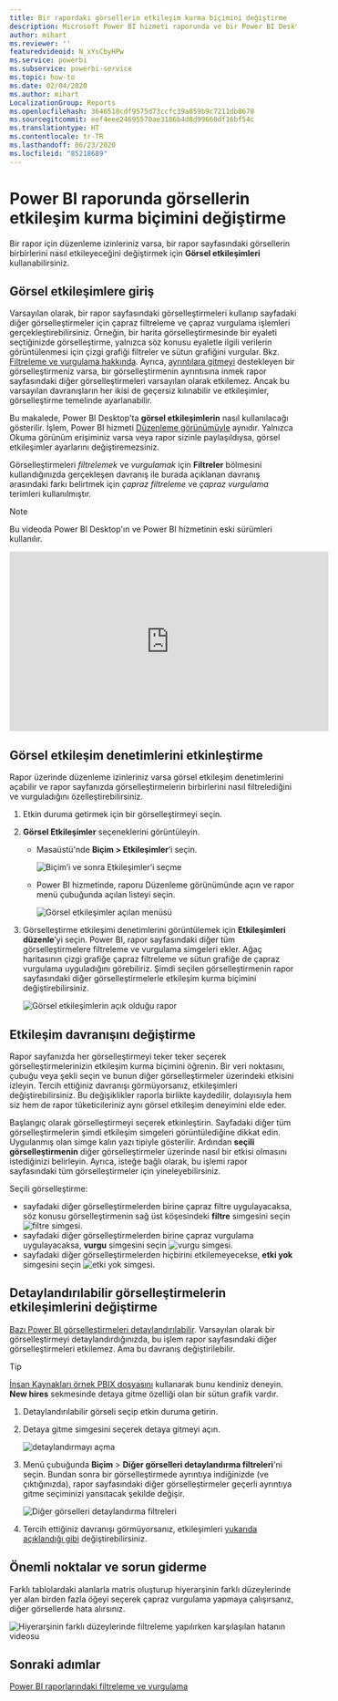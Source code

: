 ```yaml
---
title: Bir rapordaki görsellerin etkileşim kurma biçimini değiştirme
description: Microsoft Power BI hizmeti raporunda ve bir Power BI Desktop raporunda Görsel etkileşimler oluşturmaya ilişkin belgeler.
author: mihart
ms.reviewer: ''
featuredvideoid: N_xYsCbyHPw
ms.service: powerbi
ms.subservice: powerbi-service
ms.topic: how-to
ms.date: 02/04/2020
ms.author: mihart
LocalizationGroup: Reports
ms.openlocfilehash: 3646518cdf9575d73ccfc39a859b9c7211db8678
ms.sourcegitcommit: eef4eee24695570ae3186b4d8d99660df16bf54c
ms.translationtype: HT
ms.contentlocale: tr-TR
ms.lasthandoff: 06/23/2020
ms.locfileid: "85218689"
---
```

# <a name="change-how-visuals-interact-in-a-power-bi-report"></a>Power BI raporunda görsellerin etkileşim kurma biçimini değiştirme
Bir rapor için düzenleme izinleriniz varsa, bir rapor sayfasındaki görsellerin birbirlerini nasıl etkileyeceğini değiştirmek için **Görsel etkileşimleri** kullanabilirsiniz. 

## <a name="introduction-to-visual-interactions"></a>Görsel etkileşimlere giriş
Varsayılan olarak, bir rapor sayfasındaki görselleştirmeleri kullanıp sayfadaki diğer görselleştirmeler için çapraz filtreleme ve çapraz vurgulama işlemleri gerçekleştirebilirsiniz.
Örneğin, bir harita görselleştirmesinde bir eyaleti seçtiğinizde görselleştirme, yalnızca söz konusu eyaletle ilgili verilerin görüntülenmesi için çizgi grafiği filtreler ve sütun grafiğini vurgular.
Bkz. [Filtreleme ve vurgulama hakkında](power-bi-reports-filters-and-highlighting.md). Ayrıca, [ayrıntılara gitmeyi](../consumer/end-user-drill.md) destekleyen bir görselleştirmeniz varsa, bir görselleştirmenin ayrıntısına inmek rapor sayfasındaki diğer görselleştirmeleri varsayılan olarak etkilemez. Ancak bu varsayılan davranışların her ikisi de geçersiz kılınabilir ve etkileşimler, görselleştirme temelinde ayarlanabilir.

Bu makalede, Power BI Desktop'ta **görsel etkileşimlerin** nasıl kullanılacağı gösterilir. İşlem, Power BI hizmeti [Düzenleme görünümüyle](service-interact-with-a-report-in-editing-view.md) aynıdır. Yalnızca Okuma görünüm erişiminiz varsa veya rapor sizinle paylaşıldıysa, görsel etkileşimler ayarlarını değiştiremezsiniz.

Görselleştirmeleri *filtrelemek* ve *vurgulamak* için **Filtreler** bölmesini kullandığınızda gerçekleşen davranış ile burada açıklanan davranış arasındaki farkı belirtmek için *çapraz filtreleme* ve *çapraz vurgulama* terimleri kullanılmıştır.  

> [!NOTE]
> Bu videoda Power BI Desktop'ın ve Power BI hizmetinin eski sürümleri kullanılır. 
>
>

<iframe width="560" height="315" src="https://www.youtube.com/embed/N_xYsCbyHPw?list=PL1N57mwBHtN0JFoKSR0n-tBkUJHeMP2cP" frameborder="0" allowfullscreen></iframe>


## <a name="enable-the-visual-interaction-controls"></a>Görsel etkileşim denetimlerini etkinleştirme
Rapor üzerinde düzenleme izinleriniz varsa görsel etkileşim denetimlerini açabilir ve rapor sayfanızda görselleştirmelerin birbirlerini nasıl filtrelediğini ve vurguladığını özelleştirebilirsiniz. 

1. Etkin duruma getirmek için bir görselleştirmeyi seçin.  
2. **Görsel Etkileşimler** seçeneklerini görüntüleyin.
    

    - Masaüstü'nde **Biçim > Etkileşimler**’i seçin.

        ![Biçim’i ve sonra Etkileşimler’i seçme](media/service-reports-visual-interactions/power-bi-interaction.png)

    - Power BI hizmetinde, raporu Düzenleme görünümünde açın ve rapor menü çubuğunda açılan listeyi seçin.

        ![Görsel etkileşimler açılan menüsü](media/service-reports-visual-interactions/power-bi-service.png)

3. Görselleştirme etkileşimi denetimlerini görüntülemek için **Etkileşimleri düzenle**’yi seçin. Power BI, rapor sayfasındaki diğer tüm görselleştirmelere filtreleme ve vurgulama simgeleri ekler. Ağaç haritasının çizgi grafiğe çapraz filtreleme ve sütun grafiğe de çapraz vurgulama uyguladığını görebiliriz. Şimdi seçilen görselleştirmenin rapor sayfasındaki diğer görselleştirmelerle etkileşim kurma biçimini değiştirebilirsiniz.
   
    ![Görsel etkileşimlerin açık olduğu rapor](media/service-reports-visual-interactions/power-bi-turn-on.png)


## <a name="change-the-interaction-behavior"></a>Etkileşim davranışını değiştirme
Rapor sayfanızda her görselleştirmeyi teker teker seçerek görselleştirmelerinizin etkileşim kurma biçimini öğrenin.  Bir veri noktasını, çubuğu veya şekli seçin ve bunun diğer görselleştirmeler üzerindeki etkisini izleyin. Tercih ettiğiniz davranışı görmüyorsanız, etkileşimleri değiştirebilirsiniz. Bu değişiklikler raporla birlikte kaydedilir, dolayısıyla hem siz hem de rapor tüketicileriniz aynı görsel etkileşim deneyimini elde eder.


Başlangıç olarak görselleştirmeyi seçerek etkinleştirin.  Sayfadaki diğer tüm görselleştirmelerin şimdi etkileşim simgeleri görüntülediğine dikkat edin. Uygulanmış olan simge kalın yazı tipiyle gösterilir. Ardından **seçili görselleştirmenin** diğer görselleştirmeler üzerinde nasıl bir etkisi olmasını istediğinizi belirleyin.  Ayrıca, isteğe bağlı olarak, bu işlemi rapor sayfasındaki tüm görselleştirmeler için yineleyebilirsiniz.

Seçili görselleştirme:
   
   * sayfadaki diğer görselleştirmelerden birine çapraz filtre uygulayacaksa, söz konusu görselleştirmenin sağ üst köşesindeki **filtre** simgesini seçin ![filtre simgesi](media/service-reports-visual-interactions/power-bi-filter-icon.png).
   * sayfadaki diğer görselleştirmelerden birine çapraz vurgulama uygulayacaksa, **vurgu** simgesini seçin ![vurgu simgesi](media/service-reports-visual-interactions/power-bi-highlight-icon.png).
   * sayfadaki diğer görselleştirmelerden hiçbirini etkilemeyecekse, **etki yok** simgesini seçin ![etki yok simgesi](media/service-reports-visual-interactions/power-bi-no-impact.png).

## <a name="change-the-interactions-of-drillable-visualizations"></a>Detaylandırılabilir görselleştirmelerin etkileşimlerini değiştirme
[Bazı Power BI görselleştirmeleri detaylandırılabilir](../consumer/end-user-drill.md). Varsayılan olarak bir görselleştirmeyi detaylandırdığınızda, bu işlem rapor sayfasındaki diğer görselleştirmeleri etkilemez. Ama bu davranış değiştirilebilir. 

> [!TIP]
> [İnsan Kaynakları örnek PBIX dosyasını](https://download.microsoft.com/download/6/9/5/69503155-05A5-483E-829A-F7B5F3DD5D27/Human%20Resources%20Sample%20PBIX.pbix) kullanarak bunu kendiniz deneyin. **New hires** sekmesinde detaya gitme özelliği olan bir sütun grafik vardır.
>

1. Detaylandırılabilir görseli seçip etkin duruma getirin. 

2. Detaya gitme simgesini seçerek detaya gitmeyi açın.

    ![detaylandırmayı açma](media/service-reports-visual-interactions/power-bi-drill-down.png)

2. Menü çubuğunda **Biçim** > **Diğer görselleri detaylandırma filtreleri**'ni seçin.  Bundan sonra bir görselleştirmede ayrıntıya indiğinizde (ve çıktığınızda), rapor sayfasındaki diğer görselleştirmeler geçerli ayrıntıya gitme seçiminizi yansıtacak şekilde değişir. 

    ![Diğer görselleri detaylandırma filtreleri](media/service-reports-visual-interactions/power-bi-drill.png)

3. Tercih ettiğiniz davranışı görmüyorsanız, etkileşimleri [yukarıda açıklandığı gibi](#change-the-interaction-behavior) değiştirebilirsiniz.

## <a name="considerations-and-troubleshooting"></a>Önemli noktalar ve sorun giderme
Farklı tablolardaki alanlarla matris oluşturup hiyerarşinin farklı düzeylerinde yer alan birden fazla öğeyi seçerek çapraz vurgulama yapmaya çalışırsanız, diğer görsellerde hata alırsınız. 

![Hiyerarşinin farklı düzeylerinde filtreleme yapılırken karşılaşılan hatanın videosu](media/service-reports-visual-interactions/cross-highlight.gif)
    
## <a name="next-steps"></a>Sonraki adımlar
[Power BI raporlarındaki filtreleme ve vurgulama](power-bi-reports-filters-and-highlighting.md)